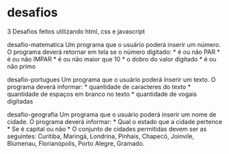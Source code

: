 # desafios
3 Desafios feitos utilizando html, css e javascript

desafio-matematica
Um programa que o usuário poderá inserir um número. O programa deverá retornar em tela se o número digitado: * é ou não PAR * é ou não IMPAR * é ou não maior que 10 * o dobro do valor digitado * é ou não primo

desafio-portugues
Um programa que o usuário poderá inserir um texto. O programa deverá informar: * quantidade de caracteres do texto * quantidade de espaços em branco no texto * quantidade de vogais digitadas

desafio-geografia
Um programa que o usuário poderá inserir um nome de cidade. O programa deverá informar: * Qual o estado que a cidade pertence * Se é capital ou não * O conjunto de cidades permitidas devem ser as seguintes: Curitiba, Maringá, Londrina, Pinhais, Chapecó, Joinvile, Blumenau, Florianópolis, Porto Alegre, Gramado.
